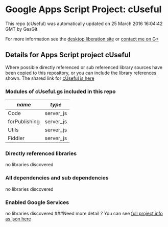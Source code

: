 # Google Apps Script Project: cUseful
This repo (cUseful) was automatically updated on 25 March 2016 16:04:42 GMT by GasGit

For more information see the [desktop liberation site](http://ramblings.mcpher.com/Home/excelquirks/drivesdk/gettinggithubready "desktop liberation") or [contact me on G+](https://plus.google.com/+BruceMcpherson "Bruce McPherson - GDE")
## Details for Apps Script project cUseful
Where possible directly referenced or sub referenced library sources have been copied to this repository, or you can include the library references shown. 
The shared link for [cUseful is here](https://script.google.com/d/1EbLSESpiGkI3PYmJqWh3-rmLkYKAtCNPi1L2YCtMgo2Ut8xMThfJ41Ex/edit?usp=sharing "open in the GAS IDE")

### Modules of cUseful.gs included in this repo
*name*|*type*
--- | --- 
Code| server_js
forPublishing| server_js
Utils| server_js
Fiddler| server_js
### Directly referenced libraries
no libraries discovered
### All dependencies and sub dependencies
no libraries discovered
### Enabled Google Services
no libraries discovered
###Need more detail ?
You can see [full project info as json here](info.json)
